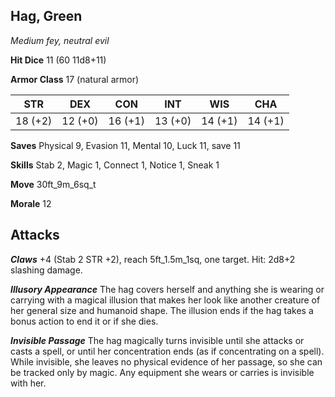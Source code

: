 ## Hag, Green

*Medium fey, neutral evil*

**Hit Dice** 11 (60 11d8+11)

**Armor Class** 17 (natural armor)

| STR     | DEX     | CON     | INT     | WIS     | CHA     |
|---------|---------|---------|---------|---------|---------|
| 18 (+2) | 12 (+0) | 16 (+1) | 13 (+0) | 14 (+1) | 14 (+1) |

**Saves** Physical 9, Evasion 11, Mental 10, Luck 11, save 11

**Skills** Stab 2, Magic 1, Connect 1, Notice 1, Sneak 1

**Move** 30ft\_9m\_6sq\_t

**Morale** 12

## Attacks

***Claws*** +4 (Stab 2 STR +2), reach 5ft\_1.5m\_1sq, one target. Hit: 2d8+2 slashing damage.

***Illusory Appearance*** The hag covers herself and anything she is wearing or carrying with a magical illusion that makes her look like another creature of her general size and humanoid shape. The illusion ends if the hag takes a bonus action to end it or if she dies.

***Invisible Passage*** The hag magically turns invisible until she attacks or casts a spell, or until her concentration ends (as if concentrating on a spell). While invisible, she leaves no physical evidence of her passage, so she can be tracked only by magic. Any equipment she wears or carries is invisible with her.

